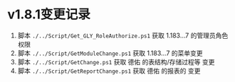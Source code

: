 # v1.8.1变更记录

1. 脚本 `./../Script/Get_GLY_RoleAuthorize.ps1` 获取 1.183...7 的管理员角色权限
2. 脚本 `./../Script/GetModuleChange.ps1` 获取 1.183...7 的菜单变更
3. 脚本 `./../Script/GetChange.ps1` 获取 德佑 的表结构/存储过程等 变更
4. 脚本 `./../Script/GetReportChange.ps1` 获取 德佑 的报表的 变更
